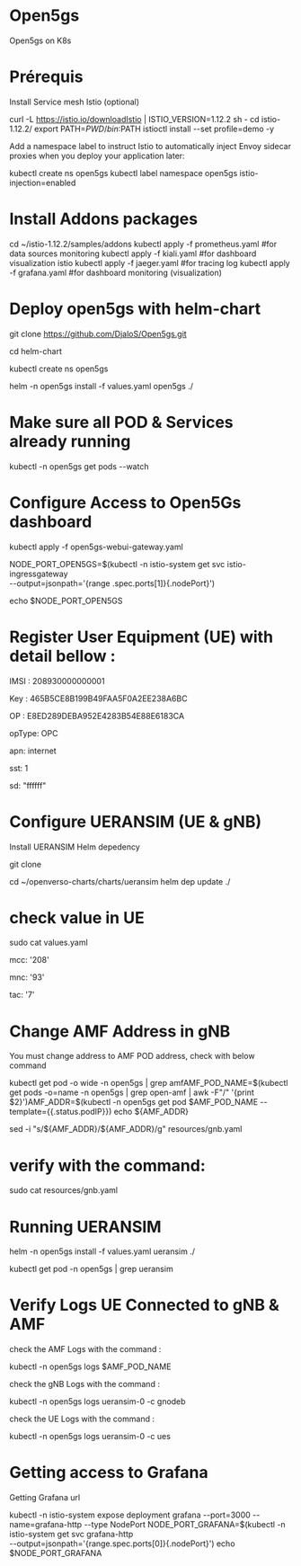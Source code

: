 # Open5gs
Open5gs on K8s 

# Prérequis 
Install Service mesh Istio (optional)

curl -L https://istio.io/downloadIstio | ISTIO_VERSION=1.12.2  sh -
cd istio-1.12.2/
export PATH=$PWD/bin:$PATH
istioctl install --set profile=demo -y

Add a namespace label to instruct Istio to automatically inject Envoy sidecar proxies when you deploy your application later:

kubectl create ns open5gs
kubectl label namespace open5gs istio-injection=enabled

# Install Addons packages

cd ~/istio-1.12.2/samples/addons
kubectl apply -f prometheus.yaml #for data sources monitoring
kubectl apply -f kiali.yaml #for dashboard visualization istio
kubectl apply -f jaeger.yaml #for tracing log
kubectl apply -f grafana.yaml #for dashboard monitoring (visualization)


# Deploy open5gs with helm-chart

git clone https://github.com/DjaloS/Open5gs.git

cd helm-chart

kubectl create ns open5gs

helm -n open5gs install -f values.yaml open5gs ./

# Make sure all POD & Services already running 

kubectl -n open5gs get pods --watch

# Configure Access to Open5Gs dashboard

kubectl apply -f open5gs-webui-gateway.yaml

NODE_PORT_OPEN5GS=$(kubectl -n istio-system get svc istio-ingressgateway \
  --output=jsonpath='{range .spec.ports[1]}{.nodePort}')
  
  
echo $NODE_PORT_OPEN5GS

# Register User Equipment (UE) with detail bellow :

IMSI : 208930000000001

Key : 465B5CE8B199B49FAA5F0A2EE238A6BC

OP : E8ED289DEBA952E4283B54E88E6183CA

opType: OPC

apn: internet

sst: 1

sd: "ffffff"


# Configure UERANSIM (UE & gNB)
Install UERANSIM Helm depedency 

git clone 

cd ~/openverso-charts/charts/ueransim
helm dep update ./


# check value in UE

sudo cat values.yaml

mcc: '208'

mnc: '93'

tac: '7'

# Change AMF Address in gNB

You must change address to AMF POD address, check with below command

kubectl get pod -o wide -n open5gs | grep amfAMF_POD_NAME=$(kubectl get pods -o=name -n open5gs | grep  open-amf | awk -F"/" '{print $2}')AMF_ADDR=$(kubectl -n open5gs get pod $AMF_POD_NAME --template={{.status.podIP}})
echo ${AMF_ADDR}


sed -i "s/\${AMF_ADDR}/${AMF_ADDR}/g" resources/gnb.yaml


# verify with the command:

sudo cat resources/gnb.yaml


# Running UERANSIM

helm -n open5gs install -f values.yaml ueransim ./

kubectl get pod -n open5gs | grep ueransim

# Verify Logs UE Connected to gNB & AMF
check the AMF Logs with the command :

kubectl -n open5gs logs $AMF_POD_NAME

check the gNB Logs with the command :

kubectl -n open5gs logs ueransim-0 -c gnodeb

check the UE Logs with the command :

kubectl -n open5gs logs ueransim-0 -c ues

# Getting access to Grafana
Getting Grafana url

kubectl -n istio-system expose deployment grafana --port=3000  --name=grafana-http --type NodePort
NODE_PORT_GRAFANA=$(kubectl -n istio-system get svc grafana-http \
  --output=jsonpath='{range.spec.ports[0]}{.nodePort}')
echo $NODE_PORT_GRAFANA




